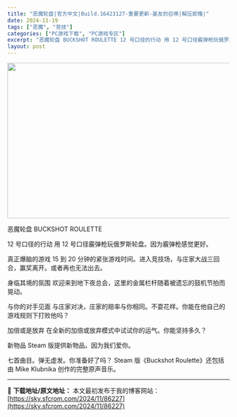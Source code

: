 ```yaml
---
title: "恶魔轮盘|官方中文|Build.16423127-重要更新-基友的召唤|解压即撸|"
date: 2024-11-19
tags: ["恶魔", "竞技"]
categories: ["PC游戏下载", "PC游戏专区"]
excerpt: "恶魔轮盘 BUCKSHOT ROULETTE 12 号口径的行动 用 12 号口径霰弹枪玩俄罗斯轮盘。因为霰弹枪感觉更好。 真正爆脑的游戏 15 到 20 分钟的紧张游戏时间。进入竞技场，与庄家大战三回合，赢奖离开。或者再也无法出去。 身临其境的氛围 欢迎来到地下夜总会，这里的金属栏杆随着被遗忘的鼓&hellip;"
layout: post
---
```


<img class="aligncenter size-full wp-image-86232" src="https://sky.sfcrom.com/wp-content/uploads/2024/11/2024111903360225.webp" alt="" width="616" height="353" />

恶魔轮盘 BUCKSHOT ROULETTE

12 号口径的行动
用 12 号口径霰弹枪玩俄罗斯轮盘。因为霰弹枪感觉更好。

真正爆脑的游戏
15 到 20 分钟的紧张游戏时间。进入竞技场，与庄家大战三回合，赢奖离开。或者再也无法出去。

身临其境的氛围
欢迎来到地下夜总会，这里的金属栏杆随着被遗忘的鼓机节拍而晃动。

与你的对手见面
与庄家对决，庄家的赔率与你相同。不耍花样。你能在他自己的游戏规则下打败他吗？

加倍或是放弃
在全新的加倍或放弃模式中试试你的运气。你能坚持多久？

新物品
Steam 版提供新物品。因为我们爱你。

七首曲目。弹无虚发。你准备好了吗？
Steam 版《Buckshot Roulette》还包括由 Mike Klubnika 创作的完整原声音乐。

---
📖 **下载地址/原文地址：** 本文最初发布于我的博客网站：[https://sky.sfcrom.com/2024/11/86227](https://sky.sfcrom.com/2024/11/86227)
